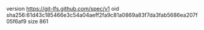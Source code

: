 version https://git-lfs.github.com/spec/v1
oid sha256:61d43c185466e3c54a04aeff2fa9c81a0869a83f7da3fab5686ea207f05f6af9
size 861
